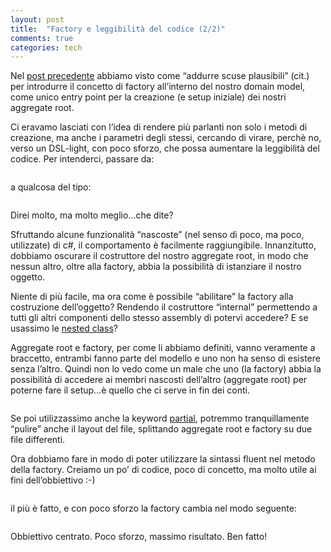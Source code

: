```yaml
---
layout: post
title:  "Factory e leggibilità del codice (2/2)"
comments: true
categories: tech
---
```



Nel [post precedente](http://blog.codiceplastico.com/melkio/index.php/2012/10/01/factory-e-leggibilita-del-codice-1/) abbiamo visto come &#8220;addurre scuse plausibili&#8221; (cit.) per introdurre il concetto di factory all&#8217;interno del nostro domain model, come unico entry point per la creazione (e setup iniziale) dei nostri aggregate root.

Ci eravamo lasciati con l&#8217;idea di rendere più parlanti non solo i metodi di creazione, ma anche i parametri degli stessi, cercando di virare, perchè no, verso un DSL-light, con poco sforzo, che possa aumentare la leggibilità del codice. Per intenderci, passare da:

```

```

a qualcosa del tipo:

```

```

Direi molto, ma molto meglio&#8230;che dite?

Sfruttando alcune funzionalità &#8220;nascoste&#8221; (nel senso di poco, ma poco, utilizzate) di c#, il comportamento è facilmente raggiungibile.
Innanzitutto, dobbiamo oscurare il costruttore del nostro aggregate root, in modo che nessun altro, oltre alla factory, abbia la possibilità di istanziare il nostro oggetto.

Niente di più facile, ma ora come è possibile &#8220;abilitare&#8221; la factory alla costruzione dell&#8217;oggetto? Rendendo il costruttore &#8220;internal&#8221; permettendo a tutti gli altri componenti dello stesso assembly di potervi accedere? E se usassimo le [nested class](http://msdn.microsoft.com/en-us/library/ms173120(v=vs.80).aspx)?

Aggregate root e factory, per come li abbiamo definiti, vanno veramente a braccetto, entrambi fanno parte del modello e uno non ha senso di esistere senza l&#8217;altro. Quindi non lo vedo come un male che uno (la factory) abbia la possibilità di accedere ai membri nascosti dell&#8217;altro (aggregate root) per poterne fare il setup&#8230;è quello che ci serve in fin dei conti.

```

```

Se poi utilizzassimo anche la keyword [partial](http://msdn.microsoft.com/en-us/library/wa80x488(v=vs.80).aspx), potremmo tranquillamente &#8220;pulire&#8221; anche il layout del file, splittando aggregate root e factory su due file differenti.

Ora dobbiamo fare in modo di poter utilizzare la sintassi fluent nel metodo della factory. Creiamo un po&#8217; di codice, poco di concetto, ma molto utile ai fini dell&#8217;obbiettivo :-)

```

```

il più è fatto, e con poco sforzo la factory cambia nel modo seguente:

```

```

Obbiettivo centrato. Poco sforzo, massimo risultato.
Ben fatto!

